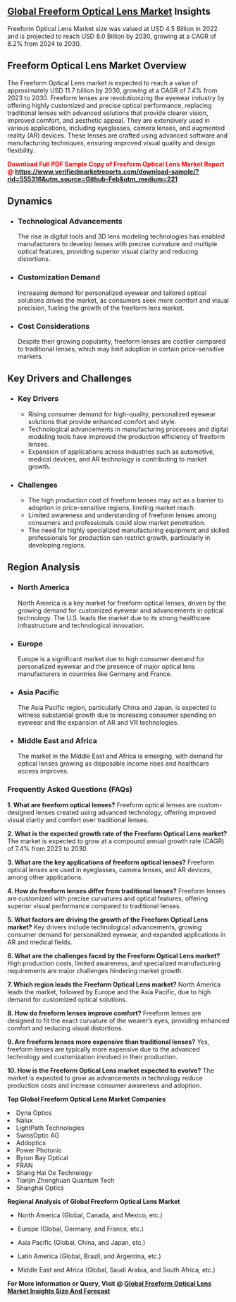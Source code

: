 <h2><a href="https://www.verifiedmarketreports.com/download-sample/?rid=555316&amp;utm_source=Github&amp;utm_medium=221" target="_blank">Global Freeform Optical Lens Market</a> Insights</h2><p>Freeform Optical Lens Market size was valued at USD 4.5 Billion in 2022 and is projected to reach USD 8.0 Billion by 2030, growing at a CAGR of 8.2% from 2024 to 2030.</p><p> <h2>Freeform Optical Lens Market Overview</h2> <p>The Freeform Optical Lens market is expected to reach a value of approximately USD 11.7 billion by 2030, growing at a CAGR of 7.4% from 2023 to 2030. Freeform lenses are revolutionizing the eyewear industry by offering highly customized and precise optical performance, replacing traditional lenses with advanced solutions that provide clearer vision, improved comfort, and aesthetic appeal. They are extensively used in various applications, including eyeglasses, camera lenses, and augmented reality (AR) devices. These lenses are crafted using advanced software and manufacturing techniques, ensuring improved visual quality and design flexibility.</p> <p><strong><p><span class=""><span style="color: #ff0000;"><strong>Download Full PDF Sample Copy of Freeform Optical Lens Market Report</strong> @ </span><a href="https://www.verifiedmarketreports.com/download-sample/?rid=555316&amp;utm_source=Github-Feb&amp;utm_medium=221" target="_blank">https://www.verifiedmarketreports.com/download-sample/?rid=555316&amp;utm_source=Github-Feb&amp;utm_medium=221</a></span></p></strong></p> <h2>Dynamics</h2> <ul> <li><h3>Technological Advancements</h3> The rise in digital tools and 3D lens modeling technologies has enabled manufacturers to develop lenses with precise curvature and multiple optical features, providing superior visual clarity and reducing distortions.</li> <li><h3>Customization Demand</h3> Increasing demand for personalized eyewear and tailored optical solutions drives the market, as consumers seek more comfort and visual precision, fueling the growth of the freeform lens market.</li> <li><h3>Cost Considerations</h3> Despite their growing popularity, freeform lenses are costlier compared to traditional lenses, which may limit adoption in certain price-sensitive markets.</li> </ul> <h2>Key Drivers and Challenges</h2> <ul> <li><h3>Key Drivers</h3> <ul> <li>Rising consumer demand for high-quality, personalized eyewear solutions that provide enhanced comfort and style.</li> <li>Technological advancements in manufacturing processes and digital modeling tools have improved the production efficiency of freeform lenses.</li> <li>Expansion of applications across industries such as automotive, medical devices, and AR technology is contributing to market growth.</li> </ul> </li> <li><h3>Challenges</h3> <ul> <li>The high production cost of freeform lenses may act as a barrier to adoption in price-sensitive regions, limiting market reach.</li> <li>Limited awareness and understanding of freeform lenses among consumers and professionals could slow market penetration.</li> <li>The need for highly specialized manufacturing equipment and skilled professionals for production can restrict growth, particularly in developing regions.</li> </ul> </li> </ul> <h2>Region Analysis</h2> <ul> <li><h3>North America</h3> North America is a key market for freeform optical lenses, driven by the growing demand for customized eyewear and advancements in optical technology. The U.S. leads the market due to its strong healthcare infrastructure and technological innovation.</li> <li><h3>Europe</h3> Europe is a significant market due to high consumer demand for personalized eyewear and the presence of major optical lens manufacturers in countries like Germany and France.</li> <li><h3>Asia Pacific</h3> The Asia Pacific region, particularly China and Japan, is expected to witness substantial growth due to increasing consumer spending on eyewear and the expansion of AR and VR technologies.</li> <li><h3>Middle East and Africa</h3> The market in the Middle East and Africa is emerging, with demand for optical lenses growing as disposable income rises and healthcare access improves.</li> </ul> <h3>Frequently Asked Questions (FAQs)</h3> <p><strong>1. What are freeform optical lenses?</strong> Freeform optical lenses are custom-designed lenses created using advanced technology, offering improved visual clarity and comfort over traditional lenses.</p> <p><strong>2. What is the expected growth rate of the Freeform Optical Lens market?</strong> The market is expected to grow at a compound annual growth rate (CAGR) of 7.4% from 2023 to 2030.</p> <p><strong>3. What are the key applications of freeform optical lenses?</strong> Freeform optical lenses are used in eyeglasses, camera lenses, and AR devices, among other applications.</p> <p><strong>4. How do freeform lenses differ from traditional lenses?</strong> Freeform lenses are customized with precise curvatures and optical features, offering superior visual performance compared to traditional lenses.</p> <p><strong>5. What factors are driving the growth of the Freeform Optical Lens market?</strong> Key drivers include technological advancements, growing consumer demand for personalized eyewear, and expanded applications in AR and medical fields.</p> <p><strong>6. What are the challenges faced by the Freeform Optical Lens market?</strong> High production costs, limited awareness, and specialized manufacturing requirements are major challenges hindering market growth.</p> <p><strong>7. Which region leads the Freeform Optical Lens market?</strong> North America leads the market, followed by Europe and the Asia Pacific, due to high demand for customized optical solutions.</p> <p><strong>8. How do freeform lenses improve comfort?</strong> Freeform lenses are designed to fit the exact curvature of the wearer’s eyes, providing enhanced comfort and reducing visual distortions.</p> <p><strong>9. Are freeform lenses more expensive than traditional lenses?</strong> Yes, freeform lenses are typically more expensive due to the advanced technology and customization involved in their production.</p> <p><strong>10. How is the Freeform Optical Lens market expected to evolve?</strong> The market is expected to grow as advancements in technology reduce production costs and increase consumer awareness and adoption.</p> </p><p><strong>Top Global Freeform Optical Lens Market Companies</strong></p><div data-test-id=""><p><li>Dyna Optics</li><li> Nalux</li><li> LightPath Technologies</li><li> SwissOptic AG</li><li> Addoptics</li><li> Power Photonic</li><li> Byron Bay Optical</li><li> FRAN</li><li> Shang Hai Oe Technology</li><li> Tianjin Zhonghuan Quantum Tech</li><li> Shanghai Optics</li></p><div><strong>Regional Analysis of&nbsp;Global Freeform Optical Lens Market</strong></div><ul><li dir="ltr"><p dir="ltr">North America&nbsp;(Global, Canada, and Mexico, etc.)</p></li><li dir="ltr"><p dir="ltr">Europe (Global, Germany, and France, etc.)</p></li><li dir="ltr"><p dir="ltr">Asia Pacific&nbsp;(Global, China, and Japan, etc.)</p></li><li dir="ltr"><p dir="ltr">Latin America&nbsp;(Global, Brazil, and Argentina, etc.)</p></li><li dir="ltr">Middle East and Africa&nbsp;(Global, Saudi Arabia, and South Africa, etc.)</li></ul><p><strong>For More Information or Query, Visit @&nbsp;</strong><strong><a href="https://www.verifiedmarketreports.com/product/freeform-optical-lens-market/?utm_source=Github&amp;utm_medium=221" target="_blank">Global Freeform Optical Lens Market Insights Size And Forecast</a></strong></p></div>
